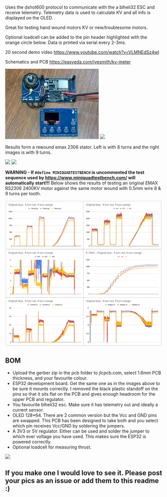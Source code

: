 Uses the dshot600 protocol to communicate with the a blheli32 ESC and receive telemetry.  Telemetry data is used to calculate KV and all info is displayed on the OLED.

Great for testing hand wound motors KV or new/troublesome motors.

Optional loadcell can be added to the pin header highlighted with the orange circle below.  Data is printed via serial every 2-3ms.

20 second demo video https://www.youtube.com/watch?v=VLMNEdSz4wI

Schematics and PCB https://easyeda.com/jyesmith/kv-meter

<img src="/images/top loadcell.jpg" width="300"> <img src="/images/bottom.jpg" width="300">

Results form a rewound emax 2306 stator.  Left is with 8 turns and the right images is with 9 turns.

<img src="/images/8turn.jpg" width="300"> <img src="/images/9turn.jpg" width="300">

**WARNING - If `#define MINIQUADTESTBENCH` is uncommented the test sequence used by https://www.miniquadtestbench.com/ will automatically start!!!**  Below shows the results of testing an original EMAX RS2306 2400KV motor against the same motor wound with 0.5mm wire 8 & 9 turns per tooth.

<img src="/data/EMAX RS2306 2400KV/plots.png" width="600">

## BOM

- Upload the gerber zip in the pcb folder to jlcpcb.com, select 1.6mm PCB thickness, and your favourite colour.
- ESP32 development board.  Get the same one as in the images above to be sure it mounts correctly.  I removed the black plastic standoff on the pins so that it sits flat on the PCB and gives enough headroom for the upper PCB and regulator.
- You favourite blheli32 esc.  Make sure it has telemetry out and ideally a current sensor.
- OLED 128*64.  There are 2 common version but the Vcc and GND pins are swapped.  This PCB has been designed to take both and you select which pin receives Vcc/GND by soldering the jumpers.
- A 3V3 or 5V regulator.  Either can be used and solder the jumper to which ever voltage you have used.  This makes sure the ESP32 is powered correctly.
- Optional loadcell for measuring thrust.

<img src="/pcb/pcb.png" width="600">

## If you make one I would love to see it.  Please post your pics as an issue or add them to this readme :)
